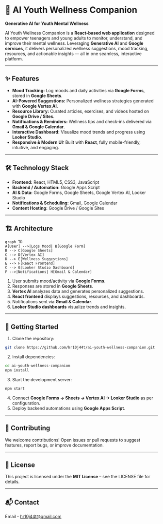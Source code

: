 # 🌱 AI Youth Wellness Companion

**Generative AI for Youth Mental Wellness**  

AI Youth Wellness Companion is a **React-based web application** designed to empower teenagers and young adults to monitor, understand, and improve their mental wellness. Leveraging **Generative AI** and **Google services**, it delivers personalized wellness suggestions, mood tracking, resources, and actionable insights — all in one seamless, interactive platform.  

---

## ✨ Features

- **Mood Tracking:** Log moods and daily activities via **Google Forms**, stored in **Google Sheets**.  
- **AI-Powered Suggestions:** Personalized wellness strategies generated with **Google Vertex AI**.  
- **Resource Library:** Curated articles, exercises, and videos hosted on **Google Drive / Sites**.  
- **Notifications & Reminders:** Wellness tips and check-ins delivered via **Gmail & Google Calendar**.  
- **Interactive Dashboard:** Visualize mood trends and progress using **Looker Studio**.  
- **Responsive & Modern UI:** Built with **React**, fully mobile-friendly, intuitive, and engaging.  

---

## 🛠️ Technology Stack

- **Frontend:** React, HTML5, CSS3, JavaScript  
- **Backend / Automation:** Google Apps Script  
- **AI & Data:** Google Forms, Google Sheets, Google Vertex AI, Looker Studio  
- **Notifications & Scheduling:** Gmail, Google Calendar  
- **Content Hosting:** Google Drive / Google Sites  

---

## 🏗️ Architecture

```mermaid
graph TD
A[User] -->|Logs Mood| B[Google Form]
B --> C[Google Sheets]
C --> D[Vertex AI]
D --> E[Wellness Suggestions]
E --> F[React Frontend]
C --> G[Looker Studio Dashboard]
F -->|Notifications| H[Gmail & Calendar]
````

1. User submits mood/activity via **Google Forms**.
2. Responses are stored in **Google Sheets**.
3. **Vertex AI** analyzes data and generates personalized suggestions.
4. **React frontend** displays suggestions, resources, and dashboards.
5. Notifications sent via **Gmail & Calendar**.
6. **Looker Studio dashboards** visualize trends and insights.

---

## 🚀 Getting Started

1. Clone the repository:

```bash
git clone https://github.com/hr10j44t/ai-youth-wellness-companion.git
```

2. Install dependencies:

```bash
cd ai-youth-wellness-companion
npm install
```

3. Start the development server:

```bash
npm start
```

4. Connect **Google Forms → Sheets → Vertex AI → Looker Studio** as per configuration.
5. Deploy backend automations using **Google Apps Script**.

---

## 🤝 Contributing

We welcome contributions! Open issues or pull requests to suggest features, report bugs, or improve documentation.

---

## 📜 License

This project is licensed under the **MIT License** – see the LICENSE file for details.

---

## 📬 Contact
Email - hr10j44t@gmail.com

